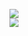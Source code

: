 [![](https://img.shields.io/badge/Made%20With-Github%20Spray-lightgrey.svg?style=for-the-badge&logo=github)](https://github.com/Annihil/github-spray#22852)  
[![](https://i.imgur.com/2DrTn0Z.gif)](https://github.com/Annihil/github-spray)